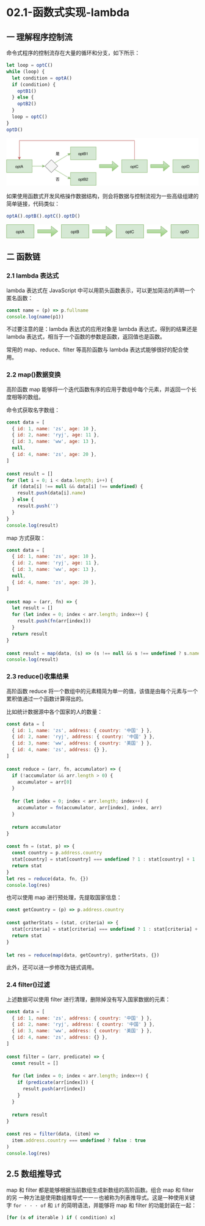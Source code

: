 # 02.1-函数式实现-lambda

## 一 理解程序控制流

命令式程序的控制流存在大量的循环和分支，如下所示：

```js
let loop = optC()
while (loop) {
  let condition = optA()
  if (condition) {
    optB1()
  } else {
    optB2()
  }
  loop = optC()
}
optD()
```

![流程](../images/funcs/funcs-03.svg)

如果使用函数式开发风格操作数据结构，则会将数据与控制流视为一些高级组建的简单链接，代码类似：

```js
optA().optB().optC().optD()
```

![流程](../images/funcs/funcs-04.svg)

## 二 函数链

### 2.1 lambda 表达式

lambda 表达式在 JavaScript 中可以用箭头函数表示，可以更加简洁的声明一个匿名函数：

```js
const name = (p) => p.fullname
console.log(name(p1))
```

不过要注意的是：lambda 表达式的应用对象是 lambda 表达式，得到的结果还是 lambda 表达式，相当于一个函数的参数是函数，返回值也是函数。

常用的 map、reduce、filter 等高阶函数与 lambda 表达式能够很好的配合使用。

### 2.2 map()数据变换

高阶函数 map 能够将一个迭代函数有序的应用于数组中每个元素，并返回一个长度相等的数组。

命令式获取名字数组：

```js
const data = [
  { id: 1, name: 'zs', age: 10 },
  { id: 2, name: 'ryj', age: 11 },
  { id: 3, name: 'ww', age: 13 },
  null,
  { id: 4, name: 'zs', age: 20 },
]

const result = []
for (let i = 0; i < data.length; i++) {
  if (data[i] !== null && data[i] !== undefined) {
    result.push(data[i].name)
  } else {
    result.push('')
  }
}
console.log(result)
```

map 方式获取：

```js
const data = [
  { id: 1, name: 'zs', age: 10 },
  { id: 2, name: 'ryj', age: 11 },
  { id: 3, name: 'ww', age: 13 },
  null,
  { id: 4, name: 'zs', age: 20 },
]

const map = (arr, fn) => {
  let result = []
  for (let index = 0; index < arr.length; index++) {
    result.push(fn(arr[index]))
  }
  return result
}

const result = map(data, (s) => (s !== null && s !== undefined ? s.name : ''))
console.log(result)
```

### 2.3 reduce()收集结果

高阶函数 reduce 将一个数组中的元素精简为单一的值，该值是由每个元素与一个累积值通过一个函数计算得出的。

比如统计数据源中各个国家的人的数量：

```js
const data = [
  { id: 1, name: 'zs', address: { country: '中国' } },
  { id: 2, name: 'ryj', address: { country: '中国' } },
  { id: 3, name: 'ww', address: { country: '美国' } },
  { id: 4, name: 'zs', address: {} },
]

const reduce = (arr, fn, accumulator) => {
  if (!accumulator && arr.length > 0) {
    accumulator = arr[0]
  }

  for (let index = 0; index < arr.length; index++) {
    accumulator = fn(accumulator, arr[index], index, arr)
  }

  return accumulator
}

const fn = (stat, p) => {
  const country = p.address.country
  stat[country] = stat[country] === undefined ? 1 : stat[country] + 1
  return stat
}
let res = reduce(data, fn, {})
console.log(res)
```

也可以使用 map 进行预处理，先提取国家信息：

```js
const getCountry = (p) => p.address.country

const gatherStats = (stat, criteria) => {
  stat[criteria] = stat[criteria] === undefined ? 1 : stat[criteria] + 1
  return stat
}

let res = reduce(map(data, getCountry), gatherStats, {})
```

此外，还可以进一步修改为链式调用。

### 2.4 filter()过滤

上述数据可以使用 filter 进行清理，删除掉没有写入国家数据的元素：

```js
const data = [
  { id: 1, name: 'zs', address: { country: '中国' } },
  { id: 2, name: 'ryj', address: { country: '中国' } },
  { id: 3, name: 'ww', address: { country: '美国' } },
  { id: 4, name: 'zs', address: {} },
]

const filter = (arr, predicate) => {
  const result = []

  for (let index = 0; index < arr.length; index++) {
    if (predicate(arr[index])) {
      result.push(arr[index])
    }
  }

  return result
}

const res = filter(data, (item) =>
  item.address.country === undefined ? false : true
)
console.log(res)
```

## 2.5 数组推导式

map 和 filter 都是能够根据当前数组生成新数组的高阶函数。组合 map 和 filter 的另 一种方法是使用数组推导式一一－也被称为列表推导式。这是一种使用关键字 `for · · · of` 和 `if` 的简明语法，并能够将 map 和 filter 的功能封装在一起：

```js
[for (x of iterable ) if ( condition) x]
```
